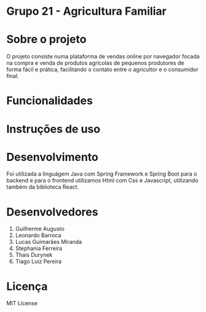 # Grupo 21 - Agricultura Familiar



# Sobre o projeto

O projeto consiste numa plataforma de vendas online por navegador focada na compra e venda de produtos agrícolas de pequenos produtores de forma fácil e prática, facilitando o contato entre o agricultor e o consumidor final.

# Funcionalidades

# Instruções de uso

# Desenvolvimento

Foi utilizada a linguágem Java com Spring Framework e Spring Boot para o backend e para o frontend utilizamos Html com Css e Javascript, utilizando também da biblioteca React.

# Desenvolvedores

1. Guilherme Augusto
2. Leonardo Barroca
3. Lucas Guimarães Miranda
4. Stephania Ferreira
5. Thais Durynek
6. Tiago Luiz Pereira

# Licença

MIT License